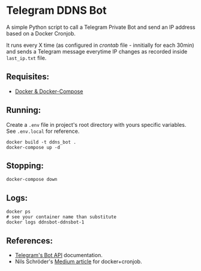 # Telegram DDNS Bot

A simple Python script to call a Telegram Private Bot and send an IP address based on a Docker Cronjob.

It runs every X time (as configured in _crontab_ file - innitially for each 30min) and sends a Telegram message everytime IP changes as recorded inside `last_ip.txt` file.



## Requisites:

- [Docker & Docker-Compose](https://docs.docker.com/compose/install/)



## Running:

Create a `.env` file in project's root directory with yours specific variables.
See `.env.local` for reference.


```shell
docker build -t ddns_bot .
docker-compose up -d
```

## Stopping:

```shell
docker-compose down
```

## Logs:

```shell
docker ps
# see your container name than substitute
docker logs ddnsbot-ddnsbot-1
```

## References:

- [Telegram's Bot API](https://core.telegram.org/bots/api) documentation.
- Nils Schröder's [Medium article](https://nschdr.medium.com/running-scheduled-python-tasks-in-a-docker-container-bf9ea2e8a66c) for docker+cronjob.
